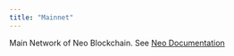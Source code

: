 ```yaml
---
title: "Mainnet"
---
```


Main Network of Neo Blockchain. See [Neo Documentation](https://docs.neo.org/v3/docs/en-us/network/testnet.html)


